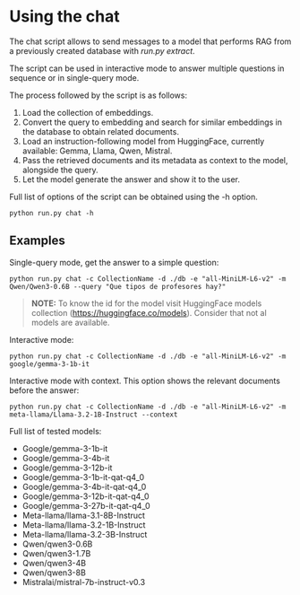 # Using the chat

The chat script allows to send messages to a model that performs RAG from a previously created database with *run.py extract*.

The script can be used in interactive mode to answer multiple questions in sequence or in single-query mode.

The process followed by the script is as follows:

1. Load the collection of embeddings.
2. Convert the query to embedding and search for similar embeddings in the database to obtain related documents.
3. Load an instruction-following model from HuggingFace, currently available: Gemma, Llama, Qwen, Mistral.
3. Pass the retrieved documents and its metadata as context to the model, alongside the query.
4. Let the model generate the answer and show it to the user.

Full list of options of the script can be obtained using the -h option.

    python run.py chat -h

## Examples

Single-query mode, get the answer to a simple question:

    python run.py chat -c CollectionName -d ./db -e "all-MiniLM-L6-v2" -m Qwen/Qwen3-0.6B --query "Que tipos de profesores hay?"

> __NOTE:__ To know the id for the model visit HuggingFace models collection (https://huggingface.co/models). Consider that not al models are available.

Interactive mode:

    python run.py chat -c CollectionName -d ./db -e "all-MiniLM-L6-v2" -m google/gemma-3-1b-it

Interactive mode with context. This option shows the relevant documents before the answer:

    python run.py chat -c CollectionName -d ./db -e "all-MiniLM-L6-v2" -m meta-llama/Llama-3.2-1B-Instruct --context

Full list of tested models:

* Google/gemma-3-1b-it
* Google/gemma-3-4b-it
* Google/gemma-3-12b-it
* Google/gemma-3-1b-it-qat-q4_0
* Google/gemma-3-4b-it-qat-q4_0
* Google/gemma-3-12b-it-qat-q4_0
* Google/gemma-3-27b-it-qat-q4_0
* Meta-llama/llama-3.1-8B-Instruct
* Meta-llama/llama-3.2-1B-Instruct
* Meta-llama/llama-3.2-3B-Instruct
* Qwen/qwen3-0.6B
* Qwen/qwen3-1.7B
* Qwen/qwen3-4B
* Qwen/qwen3-8B
* Mistralai/mistral-7b-instruct-v0.3
